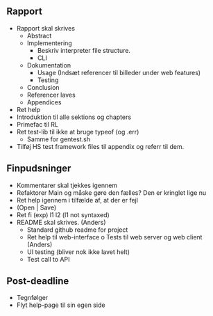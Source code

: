 ## Rapport
  - Rapport skal skrives
    - Abstract
    - Implementering
      - Beskriv interpreter file structure.
      - CLI
    - Dokumentation
      - Usage (Indsæt referencer til billeder under web features)
      - Testing
    - Conclusion
    - Referencer laves
    - Appendices
  - Ret help
  - Introduktion til alle sektions og chapters
  - Primefac til RL
  - Ret test-lib til ikke at bruge typeof (og .err)
    - Samme for gentest.sh
  - Tilføj HS test framework files til appendix og referr til dem.

## Finpudsninger
  - Kommentarer skal tjekkes igennem
  - Refaktorer Main og måske gøre den fælles? Den er kringlet lige nu
  - Ret help igennem i tilfælde af, at der er fejl
  - (Open | Save)
  - Ret fi (exp) l1 l2 (l1 not syntaxed)
  - README skal skrives. (Anders)
    - Standard github readme for project
    - Ret help til web-interface
  o Tests til web server og web client (Anders)
    - UI testing (bliver nok ikke lavet helt)
    - Test call to API

## Post-deadline
  - Tegnfølger
  - Flyt help-page til sin egen side
